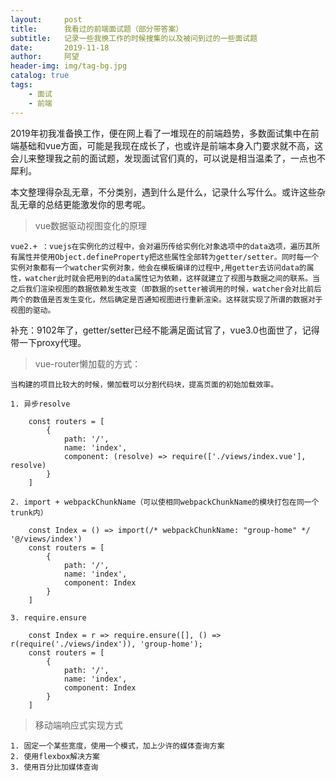 ```yaml
---
layout:     post
title:      我看过的前端面试题（部分带答案）
subtitle:   记录一些我换工作的时候搜集的以及被问到过的一些面试题
date:       2019-11-18
author:     阿望
header-img: img/tag-bg.jpg
catalog: true
tags:
    - 面试
    - 前端
---
```


2019年初我准备换工作，便在网上看了一堆现在的前端趋势，多数面试集中在前端基础和vue方面，可能是我现在成长了，也或许是前端本身入门要求就不高，这会儿来整理我之前的面试题，发现面试官们真的，可以说是相当温柔了，一点也不犀利。

本文整理得杂乱无章，不分类别，遇到什么是什么，记录什么写什么。或许这些杂乱无章的总结更能激发你的思考呢。

> vue数据驱动视图变化的原理

    vue2.+ ：vuejs在实例化的过程中，会对遍历传给实例化对象选项中的data选项，遍历其所有属性并使用Object.defineProperty把这些属性全部转为getter/setter。同时每一个实例对象都有一个watcher实例对象，他会在模板编译的过程中,用getter去访问data的属性，watcher此时就会把用到的data属性记为依赖，这样就建立了视图与数据之间的联系。当之后我们渲染视图的数据依赖发生改变（即数据的setter被调用的时候，watcher会对比前后两个的数值是否发生变化，然后确定是否通知视图进行重新渲染。这样就实现了所谓的数据对于视图的驱动。

补充：9102年了，getter/setter已经不能满足面试官了，vue3.0也面世了，记得带一下proxy代理。

> vue-router懒加载的方式：

    当构建的项目比较大的时候，懒加载可以分割代码块，提高页面的初始加载效率。

    1. 异步resolve

```
    const routers = [
        {
            path: '/',
            name: 'index',
            component: (resolve) => require(['./views/index.vue'], resolve)
        }
    ]
```

    2. import + webpackChunkName（可以使相同webpackChunkName的模块打包在同一个trunk内）

```
    const Index = () => import(/* webpackChunkName: "group-home" */  '@/views/index')
    const routers = [
        {
            path: '/',
            name: 'index',
            component: Index
        }
    ]
```

    3. require.ensure

```
    const Index = r => require.ensure([], () => r(require('./views/index')), 'group-home');
    const routers = [
        {
            path: '/',
            name: 'index',
            component: Index
        }
    ]
```

> 移动端响应式实现方式

    1. 固定一个某些宽度，使用一个模式，加上少许的媒体查询方案
    2. 使用flexbox解决方案
    3. 使用百分比加媒体查询